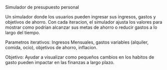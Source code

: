 Simulador de presupuesto personal 

Un simulador donde los usuarios pueden ingresar sus ingresos, gastos y objetivos de ahorro. Con cada iteracion, el simulador ajusta los valores para mostrar como podrian alcanzar sus metas de ahorro o reducir gastos a lo largo del tiempo. 

Parametros iterativos: Ingresos Mensuales, gastos variables (alquiler, comida, ocio), objetivos de ahorro, inflacion. 

Objetivo: Ayudar a visualizar como pequeños cambios en los habitos de gasto pueden impactar en las finanzas a largo plazo.